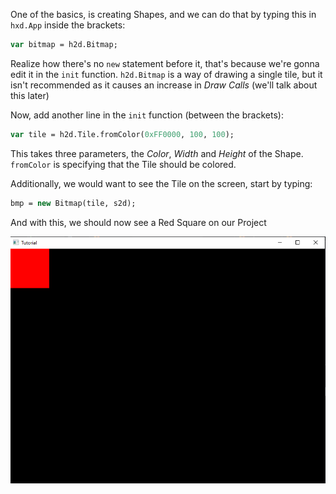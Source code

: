 One of the basics, is creating Shapes, and we can do that by typing this in `hxd.App` inside the brackets:

```haxe
var bitmap = h2d.Bitmap;
```

Realize how there's no `new` statement before it, that's because we're gonna edit it in the `init` function. 
`h2d.Bitmap` is a way of drawing a single tile, but it isn't recommended as it causes an increase in *Draw Calls* (we'll talk about this later)

Now, add another line in the `init` function (between the brackets):

```haxe
var tile = h2d.Tile.fromColor(0xFF0000, 100, 100);
```

This takes three parameters, the *Color*, *Width* and *Height* of the Shape. `fromColor` is specifying that the Tile should be colored.

Additionally, we would want to see the Tile on the screen, start by typing:

```haxe
bmp = new Bitmap(tile, s2d);
```

And with this, we should now see a Red Square on our Project

![BasicShape](../Images/BasicShapeFinish.png)